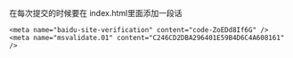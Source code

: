 在每次提交的时候要在 index.html里面添加一段话

```
<meta name="baidu-site-verification" content="code-ZoEDd8If6G" />
<meta name="msvalidate.01" content="C246CD2DBA296401E59B4D6C4A608161" />
```

